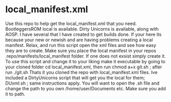 # local_manifest.xml

Use this repo to help get the local_manifest.xml that you need. BootleggersROM local is available. Dirty Unicorns is available, along with AOSP. I have several that I have created to get builds done. If your here its because your new or newish and are having problems creating a local manifest. Relax, and run this script open the xml files and see how easy they are to create. Make sure you place the local manifest in your repos .repo/manifests/local_manifest folder. If one does not exsist simply create it. To use this script and change it to your liking make it executable by going to your cloned folder cd local_manifest.xml, then run chmod a+x git.sh ; after run ./git.sh Thats it you cloned the repo with local_manifest.xml files. Ive included a DirtyUnicorns script that will get you the local for them; DUxml.sh ; same instructions apply. You will want to open the .sh file and change the path to you own /home/user/Documents etc. Make sure you add it to path.
